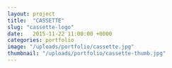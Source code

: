 ```yaml
---
layout: project
title:  "CASSETTE"
slug: "cassette-logo"
date:   2015-11-22 11:00:00 +0000
categories: portfolio
image: "/uploads/portfolio/cassette.jpg"
thumbnail: "/uploads/portfolio/cassette-thumb.jpg"
---
```

